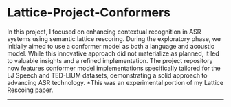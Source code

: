 # Lattice-Project-Conformers

In this project, I focused on enhancing contextual recognition in ASR systems using semantic lattice rescoring. During the exploratory phase, we initially aimed to use a conformer model as both a language and acoustic model. While this innovative approach did not materialize as planned, it led to valuable insights and a refined implementation. The project repository now features conformer model implementations specifically tailored for the LJ Speech and TED-LIUM datasets, demonstrating a solid approach to advancing ASR technology.
*This was an experimental portion of my Lattice Rescoing paper.

---
